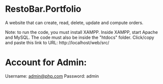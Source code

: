 # RestoBar.Portfolio
A website that can create, read, delete, update and compute orders.


Note: to run the code, you must install XAMPP. Inside XAMPP, start Apache and MySQL. 
The code must also be inside the "htdocs" folder. Click/copy and paste this link to URL: http://localhost/web/src/

# Account for Admin:
Username: admin@php.com
Password: admin
